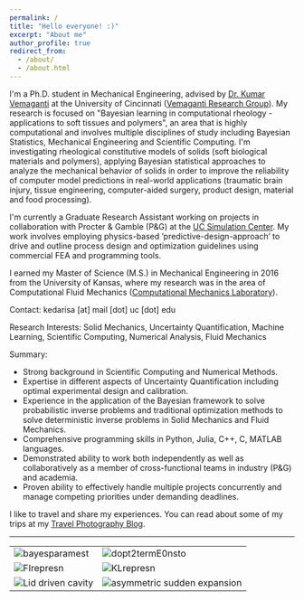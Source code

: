 ```yaml
---
permalink: /
title: "Hello everyone! :)"
excerpt: "About me"
author_profile: true
redirect_from:
  - /about/
  - /about.html
---
```


I'm a Ph.D. student in Mechanical Engineering, advised by [Dr. Kumar Vemaganti](https://researchdirectory.uc.edu/p/vemagaks) at the University of Cincinnati ([Vemaganti Research Group](http://vemaganti.com)). My research is focused on "Bayesian learning in computational rheology - applications to soft tissues and polymers", an area that is highly computational and involves multiple disciplines of study including Bayesian Statistics, Mechanical Engineering and Scientific Computing. I'm investigating rheological constitutive models of solids (soft biological materials and polymers), applying Bayesian statistical approaches to analyze the mechanical behavior of solids in order to improve the reliability of computer model predictions in real-world applications (traumatic brain injury, tissue engineering, computer-aided surgery, product design, material and food processing).

I'm currently a Graduate Research Assistant working on projects in collaboration with Procter & Gamble (P&G) at the [UC Simulation Center](https://ceas.uc.edu/research/centers-labs/uc-simulation-center.html). My work involves employing physics-based ’predictive-design-approach’ to drive and outline process design and optimization guidelines using commercial FEA and programming tools.

I earned my Master of Science (M.S.) in Mechanical Engineering in 2016 from the University of Kansas, where my research was in the area of Computational Fluid Mechanics ([Computational Mechanics Laboratory](https://me.engr.ku.edu/karan-s-suranas-research)).

Contact: kedarisa [at] mail [dot] uc [dot] edu

Research Interests: Solid Mechanics, Uncertainty Quantification, Machine Learning, Scientific Computing, Numerical Analysis, Fluid Mechanics

Summary:
- Strong background in Scientific Computing and Numerical Methods.
- Expertise in different aspects of Uncertainty Quantification including optimal experimental design and calibration.
- Experience in the application of the Bayesian framework to solve probabilistic inverse problems and traditional optimization methods to solve deterministic inverse problems in Solid Mechanics and Fluid Mechanics.
- Comprehensive programming skills in Python, Julia, C++, C, MATLAB languages.
- Demonstrated ability to work both independently as well as collaboratively as a member of cross-functional teams in industry (P&G) and academia.
- Proven ability to effectively handle multiple projects concurrently and manage competing priorities under demanding deadlines.

I like to travel and share my experiences. You can read about some of my trips at my [Travel Photography Blog](http://sayalikedari.blogspot.com/).

---
<table class="wide">
<tr>
  <td class="left">
     <img src="https://sayrjked.github.io/images/publpics/sample_Etau_loglikelihood.jpg" alt="bayesparamest" title="Bayesian parameter estimation (PhD thesis)"/>
  </td>
  <td class="right">
    <img src="https://sayrjked.github.io/images/publpics/Doptval_ttot_2termE0notstoc.jpg" alt="dopt2termE0nsto" title="D-optimality criterion (Vemaganti et al., On the Inference of Viscoelastic Constants from Stress Relaxation Experiments, 2019)"/>
  </td>
</tr>
<tr>
  <td class="left">
     <img src="https://sayrjked.github.io/images/pics/FisherInfo_likelihoodsrepresn.jpg" alt="FIrepresn" title="Fisher Information - representation"/>
  </td>
  <td class="right">
    <img src="https://sayrjked.github.io/images/pics/KLdivergence_representn.jpg" alt="KLrepresn" title="KL Divergence - representation"/>
  </td>
</tr>
<tr>
  <td class="left">
        <img src="https://sayrjked.github.io/images/publpics/cavityM2.png" alt="Lid driven cavity" title="Contours of streamlines in the square lid driven cavity (MS thesis, 2016)"/>
  </td>
  <td class="right">
        <img src="https://sayrjked.github.io/images/publpics/expansion15_800x400.png" alt="asymmetric sudden expansion" title="Contours of streamlines in the asymmetric sudden expansion (MS thesis, 2016)"/>
  </td>
</tr>
</table>
